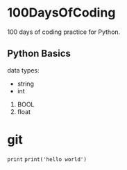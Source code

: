 # 100DaysOfCoding
100 days of coding practice for Python.

## Python Basics
data types:
* string
* int
1. BOOL
2. float


# git
`print`
`print('hello world')`
